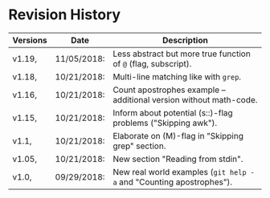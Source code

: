 # Revision History

| Versions | Date        | Description                                                         |
| -------- | ----------- | ------------------------------------------------------------------- |
| v1.19,   | 11/05/2018: | Less abstract but more true function of `@` (flag, subscript).      |
| v1.18,   | 10/21/2018: | Multi-line matching like with `grep`.                               |
| v1.16,   | 10/21/2018: | Count apostrophes example – additional version without math-code.   |
| v1.15,   | 10/21/2018: | Inform about potential (s::)-flag problems ("Skipping awk").        |
| v1.1,    | 10/21/2018: | Elaborate on (M)-flag in "Skipping grep" section.                   |
| v1.05,   | 10/21/2018: | New section "Reading from stdin".                                   |
| v1.0,    | 09/29/2018: | New real world examples (`git help -a` and "Counting apostrophes"). |
